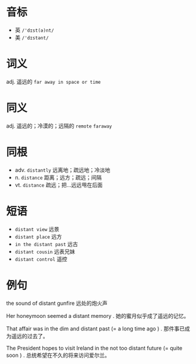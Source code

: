 # 音标

- 英 `/'dɪst(ə)nt/`
- 美 `/'dɪstənt/`

# 词义

adj. 遥远的
`far away in space or time`

# 同义

adj. 遥远的；冷漠的；远隔的
`remote` `faraway`

# 同根

- adv. `distantly` 远离地；疏远地；冷淡地
- n. `distance` 距离；远方；疏远；间隔
- vt. `distance` 疏远；把…远远甩在后面

# 短语

- `distant view` 远景
- `distant place` 远方
- `in the distant past` 远古
- `distant cousin` 远表兄妹
- `distant control` 遥控

# 例句

the sound of distant gunfire
远处的炮火声

Her honeymoon seemed a distant memory .
她的蜜月似乎成了遥远的记忆。

That affair was in the dim and distant past (= a long time ago ) .
那件事已成为遥远的过去了。

The President hopes to visit Ireland in the not too distant future (= quite soon ) .
总统希望在不久的将来访问爱尔兰。


